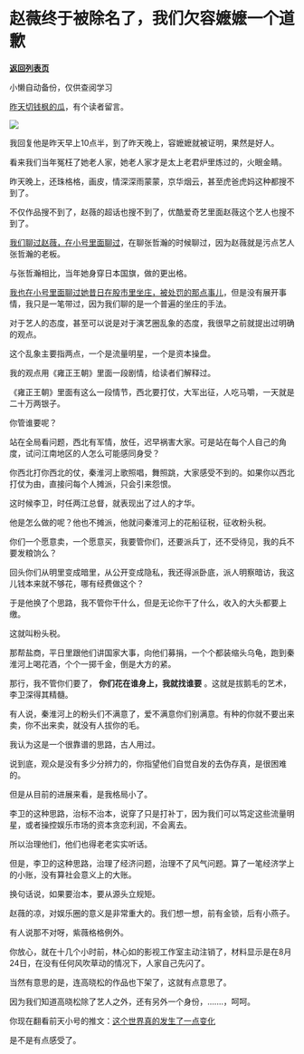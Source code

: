 # 赵薇终于被除名了，我们欠容嬷嬷一个道歉

[**返回列表页**](/gzh/记忆承载)

小懒自动备份，仅供查阅学习

[昨天切钱枫的瓜](http://mp.weixin.qq.com/s?__biz=MzU0MjYwNDU2Mw==&mid=2247500736&idx=1&sn=7a8566c6a58f51d622cd2472975b14f5&chksm=fb1aafbccc6d26aae98ec10f628b9fe1d178efe0c250d1b8565cb47eeb00bb905ca37766c70f&scene=21#wechat_redirect)，有个读者留言。

  

![](https://mmbiz.qpic.cn/mmbiz_png/VToK8ByghCgG54NtxEyiaHQ4dxhjdI4CkzCRBicOEP8vcnZfAZu2icRyMiaO84N7vspKbyd2Y4V8H0T9Ztr4OiaibMIA/640?wx_fmt=png)

  

我回复他是昨天早上10点半，到了昨天晚上，容嬷嬷就被证明，果然是好人。  

  

看来我们当年冤枉了她老人家，她老人家才是太上老君炉里炼过的，火眼金睛。

  

昨天晚上，还珠格格，画皮，情深深雨蒙蒙，京华烟云，甚至虎爸虎妈这种都搜不到了。

  

不仅作品搜不到了，赵薇的超话也搜不到了，优酷爱奇艺里面赵薇这个艺人也搜不到了。

  

[我们聊过赵薇，在小号里面聊过](https://mp.weixin.qq.com/s?__biz=MzU3NDc5Nzc0NQ==&mid=2247505992&idx=2&sn=2833867d469c8a987e29358c202951aa&chksm=fd2e7a96ca59f380cefb6fea8ac4e865233abeab7b0e76d65741793d71df393246f549c5420e&token=728375999&lang=zh_CN&scene=21#wechat_redirect)，在聊张哲瀚的时候聊过，因为赵薇就是污点艺人张哲瀚的老板。  

  

与张哲瀚相比，当年她身穿日本国旗，做的更出格。

  

[我也在小号里面聊过她昔日在股市里坐庄，被处罚的那点事儿](https://mp.weixin.qq.com/s?__biz=MzU3NDc5Nzc0NQ==&mid=2247486991&idx=2&sn=a466c1d80659ab28bb381776ecda2ed4&chksm=fd2dacd1ca5a25c73d27792662dfbf849898c94a15c4ff05bba36511968df6fb2392b4f1b129&token=728375999&lang=zh_CN&scene=21#wechat_redirect)，但是没有展开事情，我只是一笔带过，因为我们聊的是一个普遍的坐庄的手法。  

  

对于艺人的态度，甚至可以说是对于演艺圈乱象的态度，我很早之前就提出过明确的观点。

  

这个乱象主要指两点，一个是流量明星，一个是资本操盘。  

  

我的观点用《雍正王朝》里面一段剧情，给读者们解释过。  

  

《雍正王朝》里面有这么一段情节，西北要打仗，大军出征，人吃马嚼，一天就是二十万两银子。

  

你管谁要呢？

  

站在全局看问题，西北有军情，放任，迟早祸害大家。可是站在每个人自己的角度，试问江南地区的人怎么可能感同身受？  

  

你西北打你西北的仗，秦淮河上歌照唱，舞照跳，大家感受不到的。如果你以西北打仗为由，直接问每个人摊派，只会引来怨恨。

  

这时候李卫，时任两江总督，就表现出了过人的才华。  

  

他是怎么做的呢？他也不摊派，他就问秦淮河上的花船征税，征收粉头税。

  

你们一个愿意卖，一个愿意买，我要管你们，还要派兵丁，还不受待见，我的兵不要发粮饷么？  

  

回头你们从明里变成暗里，从公开变成隐私，我还得派卧底，派人明察暗访，我这儿钱本来就不够花，哪有经费做这个？

  

于是他换了个思路，我不管你干什么，但是无论你干了什么，收入的大头都要上缴。

  

这就叫粉头税。  

  

那帮盐商，平日里跟他们讲国家大事，向他们募捐，一个个都装缩头乌龟，跑到秦淮河上喝花酒，个个一掷千金，倒是大方的紧。  

  

那行，我不管你们要了， **你们花在谁身上，我就找谁要** 。这就是拔鹅毛的艺术，李卫深得其精髓。

  

有人说，秦淮河上的粉头们不满意了，爱不满意你们别满意。有种的你就不要出来卖，你不出来卖，就没有人拔你的毛。

  

我认为这是一个很靠谱的思路，古人用过。

  

说到底，观众是没有多少分辨力的，你指望他们自觉自发的去伪存真，是很困难的。  

  

但是从目前的进展来看，是我格局小了。  

  

李卫的这种思路，治标不治本，说穿了只是打补丁，因为我们可以笃定这些流量明星，或者操控娱乐市场的资本贪恋利润，不会离去。

  

所以治理他们，他们也得老老实实听话。  

  

但是，李卫的这种思路，治理了经济问题，治理不了风气问题。算了一笔经济学上的小账，没有算社会意义上的大账。

  

换句话说，如果要治本，要从源头立规矩。  

  

赵薇的凉，对娱乐圈的意义是非常重大的。我们想一想，前有金锁，后有小燕子。

  

有人说那不对呀，紫薇格格例外。

  

你放心，就在十几个小时前，林心如的影视工作室主动注销了，材料显示是在8月24日，在没有任何风吹草动的情况下，人家自己先闪了。

  

当然有意思的是，连高晓松的作品也下架了，这就有点意思了。

  

因为我们知道高晓松除了艺人之外，还有另外一个身份，.......，呵呵。

  

你现在翻看前天小号的推文：[这个世界真的发生了一点变化](http://mp.weixin.qq.com/s?__biz=MzU3NDc5Nzc0NQ==&mid=2247506358&idx=1&sn=3d6243e8a3dd0c966e4d34b4a7a44f27&chksm=fd2e7b68ca59f27eadc7d40a1e769c445dbc7d70df689e5ed4e8ea7f1d8c3360fe73ea8241a4&scene=21#wechat_redirect)

  

是不是有点感受了。

